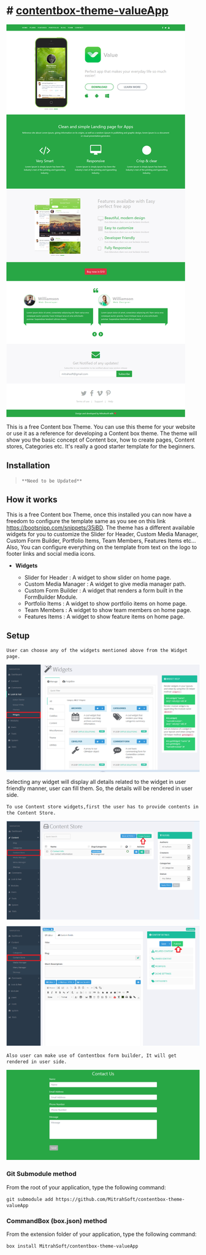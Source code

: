 

# # **[contentbox-theme-valueApp](https://github.com/MitrahSoft/contentbox-theme-valueApp)**

![addDetails](screenshots/Homepage.png)

This is a free Content box Theme. You can use this theme for your website or use it as a reference for developing a Content box theme. The theme will show you the basic concept of Content box, how to create pages, Content stores, Categories etc. It's really a good starter template for the beginners.

## Installation

> `**Need to be Updated**`

## How it works

This  is a free Content box Theme, once this installed you can now have a freedom to configure the template same as you see on this link https://bootsnipp.com/snippets/35jBD. The theme has a different available widgets for you to customize the Slider for Header, Custom Media Manager, Custom Form Builder, Portfolio Items, Team Members, Features Items etc... Also, You can configure everything on the template from text on the logo to footer links and social media icons.

 - **Widgets**

	- Slider for Header						:  A widget to show slider on home page.
	- Custom Media Manager 		:  A widget to give media manager path.
	- Custom Form Builder 				:  A widget that renders a form built in the FormBuilder Module.
	- Portfolio Items 						: A widget to show portfolio items on home page.
	- Team Members						: A widget to show team members on home page.
	- Features Items							: A widget to show feature items on home page.

## Setup

```
User can choose any of the widgets mentioned above from the Widget page.
```
![Widget](screenshots/widgets.PNG)

Selecting  any widget will display all details related to the widget in user friendly manner, user can fill them. So, the details will be rendered in user side.

~~~
To use Content store widgets,first the user has to provide contents in the Content Store.
~~~
![ContentStore](screenshots/Createcontent.PNG)

![addDetails](screenshots/AddContent.PNG)

~~~
Also user can make use of Contentbox form builder, It will get rendered in user side.
~~~
![formBuilder](screenshots/FormBuilder.PNG)

### Git Submodule method

From the root of your application, type the following command:

	git submodule add https://github.com/MitrahSoft/contentbox-theme-valueApp

### CommandBox (box.json) method

From the extension folder of your application, type the following command:

    box install MitrahSoft/contentbox-theme-valueApp

